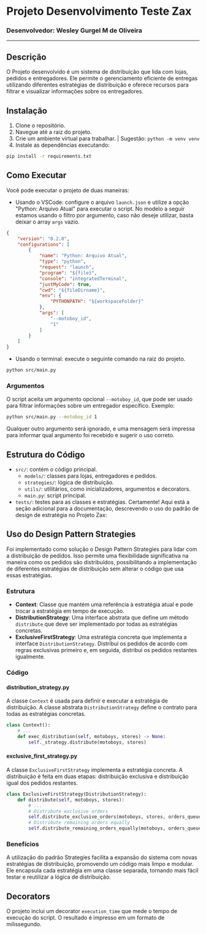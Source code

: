 
# Projeto Desenvolvimento Teste Zax
### Desenvolvedor: Wesley Gurgel M de Oliveira

---
## Descrição

O Projeto desenvolvido é um sistema de distribuição que lida com lojas, pedidos e entregadores. Ele permite o gerenciamento eficiente de entregas utilizando diferentes estratégias de distribuição e oferece recursos para filtrar e visualizar informações sobre os entregadores.

## Instalação

1. Clone o repositório.
2. Navegue até a raiz do projeto.
3. Crie um ambiente virtual para trabalhar. | Sugestão: `python -m venv venv`
3. Instale as dependências executando:

```bash
pip install -r requirements.txt
```

## Como Executar

Você pode executar o projeto de duas maneiras:

- Usando o VSCode: configure o arquivo `launch.json` e utilize a opção "Python: Arquivo Atual" para executar o script. No modelo a seguir estamos usando o filtro por argumento, caso não deseje utilizar, basta deixar o array `args` vazio.
```json
{
    "version": "0.2.0",
    "configurations": [
        {
            "name": "Python: Arquivo Atual",
            "type": "python",
            "request": "launch",
            "program": "${file}",
            "console": "integratedTerminal",
            "justMyCode": true,
            "cwd": "${fileDirname}",
            "env": {
                "PYTHONPATH": "${workspaceFolder}"
            },
            "args": [
                "--motoboy_id",
                "1"
            ]
        }
    ]
}
```
- Usando o terminal: execute o seguinte comando na raiz do projeto.

```bash
python src/main.py
```

### Argumentos

O script aceita um argumento opcional `--motoboy_id`, que pode ser usado para filtrar informações sobre um entregador específico. Exemplo:

```bash
python src/main.py --motoboy_id 1
```

Qualquer outro argumento será ignorado, e uma mensagem será impressa para informar qual argumento foi recebido e sugerir o uso correto.

## Estrutura do Código

- `src/`: contém o código principal.
  - `models/`: classes para lojas, entregadores e pedidos.
  - `strategies/`: lógica de distribuição.
  - `utils/`: utilitários, como inicializadores, argumentos e decorators.
  - `main.py`: script principal.
- `tests/`: testes para as classes e estratégias.
Certamente! Aqui está a seção adicional para a documentação, descrevendo o uso do padrão de design de estratégia no Projeto Zax:

## Uso do Design Pattern Strategies

Foi implementado como solução o Design Pattern Strategies para lidar com a distribuição de pedidos. Isso permite uma flexibilidade significativa na maneira como os pedidos são distribuídos, possibilitando a implementação de diferentes estratégias de distribuição sem alterar o código que usa essas estratégias.

### Estrutura

- **Context**: Classe que mantém uma referência à estratégia atual e pode trocar a estratégia em tempo de execução.
- **DistributionStrategy**: Uma interface abstrata que define um método `distribute` que deve ser implementado por todas as estratégias concretas.
- **ExclusiveFirstStrategy**: Uma estratégia concreta que implementa a interface `DistributionStrategy`. Distribui os pedidos de acordo com regras exclusivas primeiro e, em seguida, distribui os pedidos restantes igualmente.

### Código

#### distribution_strategy.py

A classe `Context` é usada para definir e executar a estratégia de distribuição. A classe abstrata `DistributionStrategy` define o contrato para todas as estratégias concretas.

```python
class Context():
    # ...
    def exec_distribution(self, motoboys, stores) -> None:
        self._strategy.distribute(motoboys, stores)
```

#### exclusive_first_strategy.py

A classe `ExclusiveFirstStrategy` implementa a estratégia concreta. A distribuição é feita em duas etapas: distribuição exclusiva e distribuição igual dos pedidos restantes.

```python
class ExclusiveFirstStrategy(DistributionStrategy):
    def distribute(self, motoboys, stores):
        # ...
        # Distribute exclusive orders
        self.distribute_exclusive_orders(motoboys, stores, orders_queue)
        # Distribute remaining orders equally
        self.distribute_remaining_orders_equally(motoboys, orders_queue)
```

### Benefícios

A utilização do padrão Strategies facilita a expansão do sistema com novas estratégias de distribuição, promovendo um código mais limpo e modular. Ele encapsula cada estratégia em uma classe separada, tornando mais fácil testar e reutilizar a lógica de distribuição.

## Decorators

O projeto inclui um decorator `execution_time` que mede o tempo de execução do script. O resultado é impresso em um formato de milissegundo.